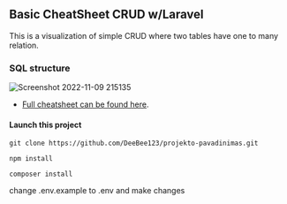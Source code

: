 ## Basic CheatSheet CRUD w/Laravel

This is a visualization of simple CRUD where two tables have one to many relation.

### SQL structure
![Screenshot 2022-11-09 215135](https://user-images.githubusercontent.com/55953117/200927590-9ff226dc-5852-4831-9948-d05bd2c7db40.png)

- [Full cheatsheet can be found here](https://docs.google.com/document/d/1aioGFWd04iEm8Wrj033hxG9WSBTBDN1mQ1nHR8Ea1Fo/edit?usp=sharing).

#### Launch this project
```
git clone https://github.com/DeeBee123/projekto-pavadinimas.git
```
```
npm install
```
```
composer install
```
change .env.example to .env and make changes
